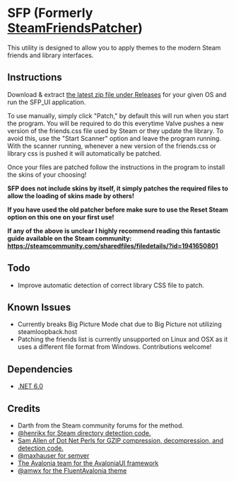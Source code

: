 # SFP (Formerly [SteamFriendsPatcher](https://github.com/PhantomGamers/SteamFriendsPatcher))

This utility is designed to allow you to apply themes to the modern Steam friends and library interfaces.

## Instructions

Download & extract [the latest zip file under Releases](https://github.com/PhantomGamers/SFP/releases/latest) for your given OS and run the SFP_UI application.

To use manually, simply click "Patch," by default this will run when you start the program.
You will be required to do this everytime Valve pushes a new version of the friends.css file used by Steam or they update the library.
To avoid this, use the "Start Scanner" option and leave the program running.
With the scanner running, whenever a new version of the friends.css or library css is pushed it will automatically be patched.

Once your files are patched follow the instructions in the program to install the skins of your choosing!

**SFP does not include skins by itself, it simply patches the required files to allow the loading of skins made by others!**

**If you have used the old patcher before make sure to use the Reset Steam option on this one on your first use!**

**If any of the above is unclear I highly recommend reading this fantastic guide available on the Steam community: <https://steamcommunity.com/sharedfiles/filedetails/?id=1941650801>**

## Todo

* Improve automatic detection of correct library CSS file to patch.

## Known Issues

* Currently breaks Big Picture Mode chat due to Big Picture not utilizing steamloopback.host
* Patching the friends list is currently unsupported on Linux and OSX as it uses a different file format from Windows. Contributions welcome!

## Dependencies

* [.NET 6.0](https://dotnet.microsoft.com/en-us/download/dotnet/6.0)

## Credits

* Darth from the Steam community forums for the method.
* [@henrikx for Steam directory detection code.](https://github.com/henrikx/metroskininstaller)
* [Sam Allen of Dot Net Perls for GZIP compression, decompression, and detection code.](https://www.dotnetperls.com/decompress)
* [@maxhauser for semver](https://github.com/maxhauser/semver)
* [The Avalonia team for the AvaloniaUI framework](https://github.com/AvaloniaUI/Avalonia)
* [@amwx for the FluentAvalonia theme](https://github.com/amwx/FluentAvalonia)
